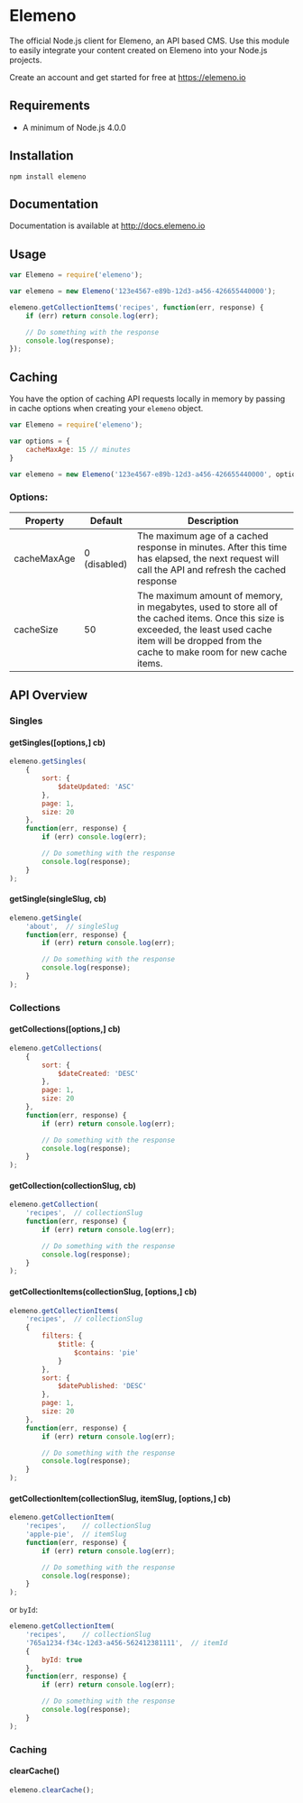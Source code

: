 # Elemeno

The official Node.js client for Elemeno, an API based CMS. Use this module to easily integrate your content created on Elemeno into your Node.js projects.

Create an account and get started for free at https://elemeno.io

## Requirements

- A minimum of Node.js 4.0.0

## Installation

`npm install elemeno`

## Documentation

Documentation is available at http://docs.elemeno.io

## Usage

```js
var Elemeno = require('elemeno');

var elemeno = new Elemeno('123e4567-e89b-12d3-a456-426655440000');

elemeno.getCollectionItems('recipes', function(err, response) {
	if (err) return console.log(err);

	// Do something with the response
	console.log(response);
});
```

## Caching

You have the option of caching API requests locally in memory by passing in cache options when creating your `elemeno` object. 

```js
var Elemeno = require('elemeno');

var options = {
	cacheMaxAge: 15 // minutes
}

var elemeno = new Elemeno('123e4567-e89b-12d3-a456-426655440000', options);
```

### Options:
| Property | Default      | Description                                                                                                                                                                                               |
|----------|--------------|-----------------------------------------------------------------------------------------------------------------------------------------------------------------------------------------------------------|
| cacheMaxAge   | 0 (disabled) | The maximum age of a cached response in minutes. After this time has elapsed, the next request will call the API and refresh the cached response                                                          |
| cacheSize     | 50           | The maximum amount of memory, in megabytes, used to store all of the cached items. Once this size is exceeded, the least used cache item will be dropped from the cache to make room for new cache items. |


## API Overview

### Singles

#### getSingles([options,] cb)

```js
elemeno.getSingles(
	{
		sort: {
	  		$dateUpdated: 'ASC'
		},
		page: 1,
		size: 20
	},
	function(err, response) {
		if (err) console.log(err);

		// Do something with the response
		console.log(response);
	}
);
```

#### getSingle(singleSlug, cb)

```js
elemeno.getSingle(
	'about',  // singleSlug
	function(err, response) {
		if (err) return console.log(err);

		// Do something with the response
		console.log(response);
	}
);
```

### Collections

#### getCollections([options,] cb)

```js
elemeno.getCollections(
	{
		sort: {
			$dateCreated: 'DESC'
		},
		page: 1,
		size: 20
	},
	function(err, response) {
		if (err) return console.log(err);

		// Do something with the response
		console.log(response);
	}
);
```

#### getCollection(collectionSlug, cb)

```js
elemeno.getCollection(
	'recipes',  // collectionSlug
	function(err, response) {
		if (err) return console.log(err);

		// Do something with the response
		console.log(response);
	}
);
```

#### getCollectionItems(collectionSlug, [options,] cb)

```js
elemeno.getCollectionItems(
	'recipes',  // collectionSlug
	{
		filters: {
			$title: {
				$contains: 'pie'
			}
		},
		sort: {
			$datePublished: 'DESC'
		},
		page: 1,
		size: 20
	},
	function(err, response) {
		if (err) return console.log(err);

		// Do something with the response
		console.log(response);
	}
);
```

#### getCollectionItem(collectionSlug, itemSlug, [options,] cb)

```js
elemeno.getCollectionItem(
	'recipes',    // collectionSlug
	'apple-pie',  // itemSlug
	function(err, response) {
		if (err) return console.log(err);

		// Do something with the response
		console.log(response);
	}
);
```

or `byId`:

```js
elemeno.getCollectionItem(
	'recipes',    // collectionSlug
	'765a1234-f34c-12d3-a456-562412381111',  // itemId
	{
		byId: true
	},
	function(err, response) {
		if (err) return console.log(err);

		// Do something with the response
		console.log(response);
	}
);
```

### Caching

#### clearCache()

```js 
elemeno.clearCache();
```
